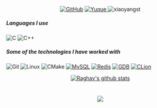 
<p align="center">
<a href="https://github.com/xiaoyangst" target="_blank"><img src="https://img.shields.io/badge/-GitHub-181717?style=flat-square&logo=github" alt="GitHub"></a>

<a href="https://www.yuque.com/xiaoyang-wyxle" target="_blank">
  <img src="https://img.shields.io/badge/语雀-25a768?style=flat-square&logo=yuque&logoColor=white" alt="Yuque">
</a>

<img src="https://komarev.com/ghpvc/?username=xiaoyangst&label=Profile%20views&color=0e75b6&style=flat" alt="xiaoyangst" />

</p>


##### Languages I use

![C](https://img.shields.io/badge/-C-000000?style=flat&logo=c)
![C++](https://img.shields.io/badge/-C++-000000?style=flat&logo=c%2B%2B)

##### Some of the technologies I have worked with

![Git](https://img.shields.io/badge/-Git-222222?style=flat&logo=git&logoColor=F05032)
![Linux](https://img.shields.io/badge/-Linux-222222?style=flat&logo=linux&logoColor=FCC624)
![CMake](https://img.shields.io/badge/CMake-064F8C?style=flat-square&logo=CMake&logoColor=ffffff)
[![MySQL](https://img.shields.io/badge/-MySQL-black?style=flat-square&logo=mysql&link=https://github.com/LuizCarlosAbbott/)](https://github.com/LuizCarlosAbbott/)
[![Redis](https://img.shields.io/badge/-Redis-black?style=flat-square&logo=Redis&link=https://github.com/LuizCarlosAbbott/)](https://github.com/LuizCarlosAbbott/)
[![GDB](https://img.shields.io/badge/GDB-Debugger-313131?style=flat-square&logo=gdb&logoColor=white)](https://www.gnu.org/software/gdb/)
[![CLion](https://img.shields.io/badge/CLion-IDE-00BFFF?style=flat-square&logo=clion&logoColor=green)](https://www.jetbrains.com/clion/)






  <div align="center"> 
     <a href="">
      <img alt="Raghav's github stats" src="https://github-readme-stats.vercel.app/api?username=xiaoyangst&&show_icons=true&title_color=ffffff&icon_color=bb2acf&text_color=daf7dc&bg_color=151515" >
    </a>
</div

<p></p>

<h1 align="center"> <a href="https://sunguoqi.com/"> <img src="https://readme-typing-svg.herokuapp.com/?lines=console.log(%22Hello%2C%20World!%22);当我们破碎的时候，最为锋利！&center=true&size=27"> </a> </h1>


